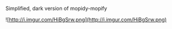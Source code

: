 Simplified, dark version of mopidy-mopify

![http://i.imgur.com/HiBgSrw.png](http://i.imgur.com/HiBgSrw.png)
